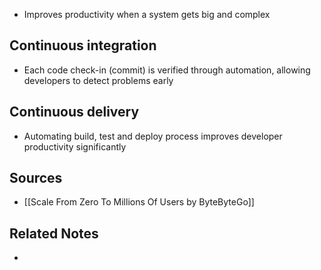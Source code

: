 - Improves productivity when a system gets big and complex

## Continuous integration
- Each code check-in (commit) is verified through automation, allowing developers to detect problems early

## Continuous delivery
- Automating build, test and deploy process improves developer productivity significantly

## Sources
- [[Scale From Zero To Millions Of Users by ByteByteGo]]

## Related Notes
- 